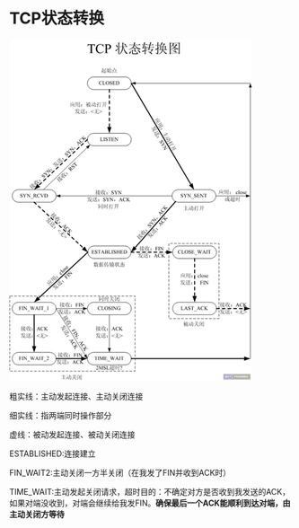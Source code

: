 # TCP状态转换

![11111](images/TCP状态转换/image-20200529161621007.png)

粗实线：主动发起连接、主动关闭连接

细实线：指两端同时操作部分

虚线：被动发起连接、被动关闭连接





ESTABLISHED:连接建立

FIN_WAIT2:主动关闭一方半关闭（在我发了FIN并收到ACK时）

TIME_WAIT:主动发起关闭请求，超时目的：不确定对方是否收到我发送的ACK，如果对端没收到，对端会继续给我发FIN。**确保最后一个ACK能顺利到达对端，由主动关闭方等待**